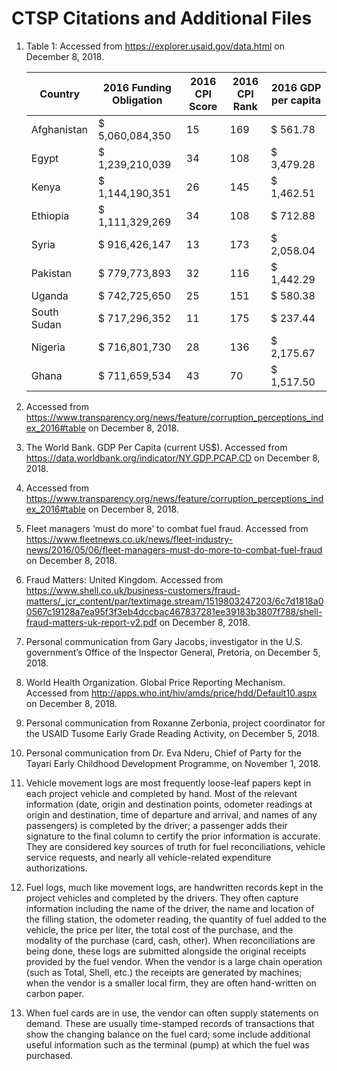 # CTSP Citations and Additional Files

  1. Table 1: Accessed from https://explorer.usaid.gov/data.html on December 8, 2018.
  
      |   Country   | 2016 Funding Obligation | 2016 CPI Score | 2016 CPI Rank | 2016 GDP per capita |
      |-------------|-------------------------|----------------|---------------|---------------------|
      | Afghanistan | $ 5,060,084,350         |             15 |           169 | $ 561.78            |
      | Egypt       | $ 1,239,210,039         |             34 |           108 | $ 3,479.28          |
      | Kenya       | $ 1,144,190,351         |             26 |           145 | $ 1,462.51          |
      | Ethiopia    | $ 1,111,329,269         |             34 |           108 | $ 712.88            |
      | Syria       | $ 916,426,147           |             13 |           173 | $ 2,058.04          |
      | Pakistan    | $ 779,773,893           |             32 |           116 | $ 1,442.29          |
      | Uganda      | $ 742,725,650           |             25 |           151 | $ 580.38            |
      | South Sudan | $ 717,296,352           |             11 |           175 | $ 237.44            |
      | Nigeria     | $ 716,801,730           |             28 |           136 | $ 2,175.67          |
      | Ghana       | $ 711,659,534           |             43 |            70 | $ 1,517.50          |


  1. Accessed from https://www.transparency.org/news/feature/corruption_perceptions_index_2016#table on December 8, 2018.
  1. The World Bank. GDP Per Capita (current US$). Accessed from https://data.worldbank.org/indicator/NY.GDP.PCAP.CD on December 8, 2018.
  1. Accessed from https://www.transparency.org/news/feature/corruption_perceptions_index_2016#table on December 8, 2018.
  1. Fleet managers ‘must do more’ to combat fuel fraud. Accessed from https://www.fleetnews.co.uk/news/fleet-industry-news/2016/05/06/fleet-managers-must-do-more-to-combat-fuel-fraud on December 8, 2018.
  1. Fraud Matters: United Kingdom. Accessed from https://www.shell.co.uk/business-customers/fraud-matters/_jcr_content/par/textimage.stream/1519803247203/6c7d1818a00567c19128a7ea95f3f3eb4dccbac467837281ee39183b3807f788/shell-fraud-matters-uk-report-v2.pdf on December 8, 2018.
  1. Personal communication from Gary Jacobs, investigator in the U.S. government’s Office of the Inspector General, Pretoria, on December 5, 2018.
  1. World Health Organization. Global Price Reporting Mechanism. Accessed from http://apps.who.int/hiv/amds/price/hdd/Default10.aspx on December 8, 2018.
  1. Personal communication from Roxanne Zerbonia, project coordinator for the USAID Tusome Early Grade Reading Activity, on December 5, 2018.
  1. Personal communication from Dr. Eva Nderu, Chief of Party for the Tayari Early Childhood Development Programme, on November 1, 2018.
  1. Vehicle movement logs are most frequently loose-leaf papers kept in each project vehicle and completed by hand. Most of the relevant information (date, origin and destination points, odometer readings at origin and destination, time of departure and arrival, and names of any passengers) is completed by the driver; a passenger adds their signature to the final column to certify the prior information is accurate. They are considered key sources of truth for fuel reconciliations, vehicle service requests, and nearly all vehicle-related expenditure authorizations.
  1. Fuel logs, much like movement logs, are handwritten records kept in the project vehicles and completed by the drivers. They often capture information including the name of the driver, the name and location of the filling station, the odometer reading, the quantity of fuel added to the vehicle, the price per liter, the total cost of the purchase, and the modality of the purchase (card, cash, other). When reconciliations are being done, these logs are submitted alongside the original receipts provided by the fuel vendor. When the vendor is a large chain operation (such as Total, Shell, etc.) the receipts are generated by machines; when the vendor is a smaller local firm, they are often hand-written on carbon paper.
  1. When fuel cards are in use, the vendor can often supply statements on demand. These are usually time-stamped records of transactions that show the changing balance on the fuel card; some include additional useful information such as the terminal (pump) at which the fuel was purchased.
  
  
  
